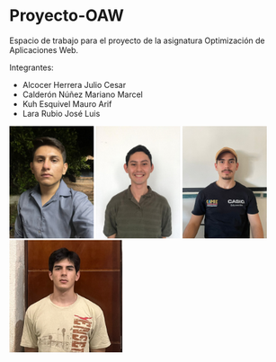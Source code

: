 # Proyecto-OAW
Espacio de trabajo para el proyecto de la asignatura Optimización de Aplicaciones Web. 

Integrantes:
- Alcocer Herrera Julio Cesar
- Calderón Núñez Mariano Marcel
- Kuh Esquivel Mauro Arif
- Lara Rubio José Luis

<img src="/Media/Julio.jpeg" height="200"> <img src="/Media/Mariano.jpeg" height="200"> <img src="/Media/Mauro.jpeg" height="200"> <img src="/Media/JoseLuis.jpeg" height="200">

